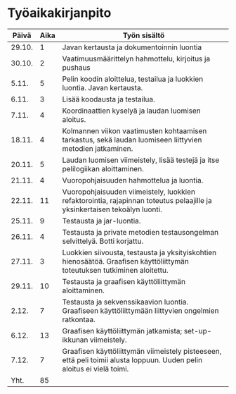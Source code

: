 # Työaikakirjanpito

Päivä | Aika | Työn sisältö
----- | ---- | ------------
29.10. | 1 | Javan kertausta ja dokumentoinnin luontia
30.10. | 2 | Vaatimuusmäärittelyn hahmottelu, kirjoitus ja pushaus
5.11. | 5 | Pelin koodin aloittelua, testailua ja luokkien luontia. Javan kertausta.
6.11. | 3 | Lisää koodausta ja testailua.
7.11. | 4 | Koordinaattien kyselyä ja laudan luomisen aloitus.
18.11. | 4 | Kolmannen viikon vaatimusten kohtaamisen tarkastus, sekä laudan luomiseen liittyvien metodien jatkaminen.
20.11. | 5 | Laudan luomisen viimeistely, lisää testejä ja itse pelilogiikan aloittaminen.
21.11. | 4 | Vuoropohjaisuuden hahmottelua ja luontia.
22.11. | 11 | Vuoropohjaisuuden viimeistely, luokkien refaktorointia, rajapinnan toteutus pelaajille ja yksinkertaisen tekoälyn luonti.
25.11. | 9 | Testausta ja jar-luontia.
26.11. | 4 | Testausta ja private metodien testausongelman selvittelyä. Botti korjattu.
27.11. | 3 | Luokkien siivousta, testausta ja yksityiskohtien hienosäätöä. Graafisen käyttöliittymän toteutuksen tutkiminen aloitettu.
29.11. | 10 | Testausta ja graafisen käyttöliittymän aloittaminen.
2.12. | 7 | Testausta ja sekvenssikaavion luontia. Graafiseen käyttöliittymään liittyvien ongelmien ratkontaa.
6.12. | 13 | Graafisen käyttöliittymän jatkamista; set-up-ikkunan viimeistely.
7.12. | 7 | Graafisen käyttöliittymän viimeistely pisteeseen, että peli toimii alusta loppuun. Uuden pelin aloitus ei vielä toimi.
Yht. | 85 | 
